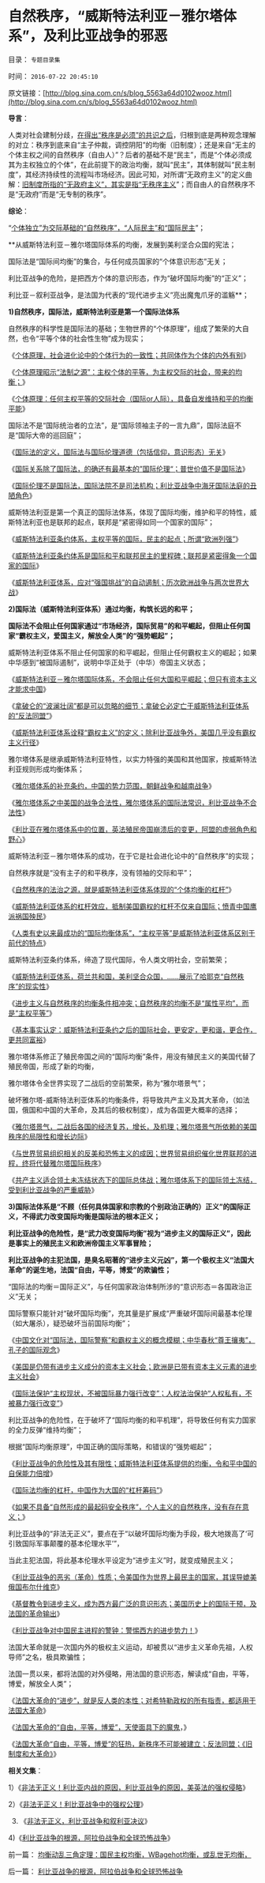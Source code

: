 # 自然秩序，“威斯特法利亚－雅尔塔体系”，及利比亚战争的邪恶

目录： `专题目录集` 

时间： `2016-07-22 20:45:10` 

原文链接：[http://blog.sina.com.cn/s/blog_5563a64d0102wooz.html](http://blog.sina.com.cn/s/blog_5563a64d0102wooz.html)

**导言**：

人类对社会建制分歧，[在得出“秩序是必须”的共识之后](../../../2014/4/20/秩序的社会学定义，民主的要素和关键.md)，归根到底是两种观念理解的对立：秩序到底来自“主子仲裁，调控阴阳”的均衡（旧制度）；还是来自“无主的个体主权之间的自然秩序（自由人）”？后者的基础不是“民主”，而是“个体必须成其为主权独立的个体”，在此前提下的政治均衡，就叫“民主”，其体制就叫“民主制度”，其经济持续性的流程叫市场经济。因此可知，对所谓“无政府主义”的定义曲解：[旧制度所指的“无政府主义”，其实是指“无秩序主义](../../../2015/12/20/“政府的利益可以被牺牲”兼谈无政府主义.md)”；而自由人的自然秩序不是“无政府”而是“无专制的秩序”。

**综论**：

“[个体独立”为交际基础的“自然秩序”，“人际民主”和“国际民主](../../../2016/7/22/综论：自然秩序之“威斯特法利亚－雅尔塔体系”.md)”；

**从威斯特法利亚－雅尔塔国际体系的均衡，发展到美利坚合众国的宪法；

国际法是“国际间均衡”的集合，与任何成员国家的“个体意识形态”无关；

利比亚战争的危险，是把西方个体的意识形态，作为“破坏国际均衡”的“正义”；

利比亚－叙利亚战争，是法国为代表的“现代进步主义”亮出魔鬼爪牙的滥觞**；

**1)自然秩序，国际法，威斯特法利亚是第一个国际法体系**

自然秩序的科学性是国际法的基础；生物世界的“个体原理”，组成了繁荣的大自然，也令“平等个体的社会性生物”成为现实；

《[个体原理，社会进化论中的个体行为的一致性；共同体作为个体的内外有别](../../../2016/5/11/个体原理，社会进化论中的个体行为的一致性；.md)》

《[个体原理昭示“法制之源”：主权个体的平等，为主权交际的社会，带来的均衡；](../../../2016/5/14/个体原理昭示“法制之源”：主权个体的平等.md)》

《[个体原理：任何主权平等的交际社会（国际or人际），具备自发维持和平的均衡平能](../../../2016/5/15/个体原理：威斯特法利亚条约体系的柔韧性；.md)》

国际法不是“国际统治者的立法”，是“国际领袖主子的一言九鼎”，国际法庭不是“国际大帝的巡回庭”；

《[国际法的定义，国际法与国际伦理道德（包括信仰，意识形态）无关](../../../2016/4/17/国际法的定义及国际伦理，闹革命的讲道德.md)》

《[国际关系除了国际法，的确还有最基本的”国际伦理“；普世价值不是国际法](../../../2016/4/18/“道德哲学＝伦理学”之所谓“普世价值观”于国际法；.md)》

《[国际伦理不是国际法，国际法院不是司法机构；利比亚战争中海牙国际法庭的丑陋角色](../../../2016/4/19/国际法院不是司法机构，它在利比亚战争中的丑陋角色.md)》

威斯特法利亚是第一个真正的国际法体系，体现了国际均衡，维护和平的特性，威斯特法利亚也是联邦的起点，联邦是“紧密得如同一个国家的国际”；

《[威斯特法利亚条约体系，主权平等的国际，民主的起点；所谓“欧洲列强”](../../../2016/4/22/威斯特法利亚体系，主权平等的国际，民主的起点；.md)》

《[威斯特法利亚条约体系是国际和平和联邦民主的里程碑；联邦是紧密得象一个国家的国际](../../../2016/4/23/威斯特法利亚条约体系，国际和平和联邦民主的里程碑；.md)》

《[威斯特法利亚体系，应对“强国挑战”的自动遏制；历次欧洲战争与两次世界大战](../../../2016/4/24/威斯特法利亚体系，应对“强国武力改变现状”的自动遏制；.md)》

**2)国际法（威斯特法利亚体系）通过均衡，构筑长远的和平；**

**国际法不会阻止任何国家通过“市场经济，国际贸易”的和平崛起，但阻止任何国家“霸权主义，爱国主义，解放全人类”的“强势崛起”；**

威斯特法利亚体系不阻止任何国家的和平崛起，但阻止任何霸权主义的崛起；如果中华感到“被国际遏制”，说明中华正处于（中华）帝国主义状态；

《[威斯特法利亚－雅尔塔国际体系，不会阻止任何大国和平崛起；但只有资本主义才能求中国](../../../2016/4/25/威斯特法利亚体系，证伪“中华受害者情结”.md)》

《[拿破仑的“波澜壮阔”都是可以忽略的细节；拿破仑](../../../2016/4/29/拿破仑的“波澜壮阔”都是可以忽略的细节；.md)[必定亡于威斯特法利亚体系的“反法同盟”](../../../2016/4/29/拿破仑的“波澜壮阔”都是可以忽略的细节；.md)》

《[威斯特法利亚体系诠释“霸权主义”的定义；除利比亚战争外，美国几乎没有霸权主义行径](../../../2016/4/30/威斯特法利亚体系诠释“霸权主义”的定义；.md)》

雅尔塔体系是继承威斯特法利亚特性，以实力特强的美国和其他国家，按威斯特法利亚规则形成均衡体系；

《[雅尔塔体系的补充条约，中国的势力范围，朝鲜战争和越南战争](../../../2016/4/20/雅尔塔体系的补充条约，中国的势力范围.md)》

《[雅尔塔体系之中美国的战争合法性，雅尔塔体系的国际法常识，利比亚战争不合法性](../../../2016/4/16/雅尔塔体系之中美国的战争合法性，及利比亚战争；.md)》

《[利比亚在雅尔塔体系中的位置，英法殖民帝国崩溃后的变更，阿盟的虚弱角色和野心](../../../2016/4/21/为什么美国直到利比亚战争，才真正违反了国际法？.md)》

威斯特法利亚－雅尔塔体系的成功，在于它是社会进化论中的“自然秩序”的实现；

自然秩序就是“没有主子的和平秩序，没有领袖的交际和平”；

《[自然秩序的法治之源，就是威斯特法利亚体系体现的“个体均衡的杠杆”](../../../2016/5/10/左派“反对自由”，只是信仰“某种公共秩序”.md)》

《[威斯特法利亚体系的杠杆效应，抵制美国霸权的杠杆不仅来自国际；愤青中国鹰派祸国殃民](../../../2016/5/12/愤青，才是中华民族最凶恶的敌人.md)》

《[人类有史以来最成功的“国际均衡体系”，“主权平等”是威斯特法利亚体系区别于前代的特点](../../../2016/5/13/“主权平等的交际的均衡”，正是国民主权原理，民主法制之源.md)》

威斯特法利亚条约体系，缔造了现代国际，令人类文明社会，空前繁荣；

《[威斯特法利亚体系，荷兰共和国，美利坚合众国，……展示了哈耶克“自然秩序”的现实性](../../../2016/5/16/威斯特法利亚实例展示了哈耶克预言的“自然秩序”；.md)》

《[进步主义与自然秩序的均衡条件相冲突；自然秩序的均衡不是“属性平均”，而是“主权平等”](../../../2016/5/15/个体原理：威斯特法利亚条约体系的柔韧性；.md)》

《[基本事实认定：威斯特法利亚条约之后的国际社会，更安定，更和谐，更合作，更共同富裕](../../../2016/6/10/基本事实认定：威斯特法利亚条约体系，令世界更美好.md)》

雅尔塔体系修正了殖民帝国之间的“国际均衡”条件，用没有殖民主义的美国代替了殖民帝国，形成了新的均衡，

雅尔塔体令全世界实现了二战后的空前繁荣，称为“雅尔塔景气”；

破坏雅尔塔-威斯特法利亚体系的均衡条件，将导致共产主义及其大革命，（如法国，俄国和中国的大革命，及其后的极权制度），成为各国更大概率的选择；

《[雅尔塔景气，二战后各国的经济复苏，增长，及机理；雅尔塔景气所依赖的美国秩序的局限性和增长边际](../../../2014/11/11/二战后的雅尔塔景气，局限性和经济增长边际.md)》

《[与世界贸易组织相关的反美和恐怖主义的成因；世界贸易组织催化世界联邦的进程，终将代替雅尔塔国际秩序](../../../2015/11/23/世界贸易组织相关的反美和恐怖主义的成因；.md)》

《[共产主义适合领土未冻结状态下的国际总体战；雅尔塔体系下的国际领土冻结，受到利比亚战争的严重威胁](../../../2013/6/23/共产主义的适用性，利比亚战争潜藏的深远危机.md)》

**3)国际法体系是“不顾（任何具体国家和宗教的个别政治正确的）正义”的国际正义，不得武力改变国际均衡是国际法的根本正义；**

**利比亚战争的危险性，是“武力改变国际均衡”视为“进步主义的国际正义”，因此是事实上的殖民主义和欧洲帝国主义军事冒险；**

**利比亚战争的主犯法国，是臭名昭著的“进步主义元凶”，第一个极权主义“法国大革命”的诞生地，法国“自由，平等，博爱”的欺骗性；**

“国际法的均衡＝国际正义”，与任何国家政治体制所涉的“意识形态＝各国政治正义”无关；

国际警察只能针对“破坏国际均衡”，充其量是扩展成“严重破坏国际间最基本伦理（如大屠杀），疑恐破坏当前国际均衡”；

《[中国文化对“国际法，国际警察”和霸权主义的概念模糊；中华春秋“尊王攘夷”，孔子的国际观念](../../../2016/5/3/中国文化对“国际法，国际警察”和霸权主义的概念模糊；.md)》

《[美国是仍带有进步主义成分的资本主义社会；欧洲是已带有资本主义元素的进步主义社会](../../../2016/5/4/美国若是国际警察，就不是霸权主义，门罗宣言的两个阶段；.md)》

《[国际法保护“主权现状，不被国际暴力强行改变”；人权法治保护“人权私有，不被暴力强行改变”](../../../2016/5/6/国际法的均衡体系，阻止了“帝国主义亡我之心”.md)》

利比亚战争的危险性，在于破坏了“国际均衡的和平机理”，将导致任何有实力国家的全力反弹“维持均衡”；

根据“国际均衡原理”，中国正确的国际策略，和错误的“强势崛起”；

《[利比亚战争的危险性及其有限性；威斯特法利亚体系提供的均衡，令和平中国的自保能力倍增](../../../2016/5/7/利比亚战争的危险性，及对中国而言，危险的有限性；.md)》

《[国际法均衡的杠杆，中国作为大国的“杠杆筹码”](../../../2016/5/8/国际法均衡的杠杆，中国作为大国的“杠杆筹码”；.md)》

《[如果不具备“自然形成的最起码安全秩序”，个人主义的自然秩序，没有存在意义；](../../../2016/5/9/与生俱来的动物本能，最基本秩序的安全需求；.md)》

利比亚战争的“非法无正义”，要点在于“以破坏国际均衡为手段，极大地拨高了‘可引致国际军事颠覆的基本伦理水平’”，

当此主犯法国，将此基本伦理水平设定为“进步主义”时，就变成殖民主义；

《[利比亚战争的恶劣（革命）性质；令美国作为世界上最民主的国家，其误导媲美俄国布尔什维克](../../../2016/5/1/从国际法角度，利比亚战争的恶劣（革命）性质；.md)》

《[基督教令到进步主义，成为西方最广泛的意识形态；美国历史上的国际干预，及法国的革命输出](../../../2016/5/2/基督教令到进步主义，成为西方最广泛的意识形态.md)》

《[利比亚战争对中国民主进程的警钟：警惕西方的进步势力！](../../../2016/5/5/利比亚战争对中国民主的警钟：警惕西方的进步势力！.md)》

法国大革命就是一次国内外的极权主义运动，却被贯以“进步主义革命先祖，人权导师”之名，极具欺骗性；

法国一贯以来，都将法国的对外侵略，用法国的意识形态，解读成“自由，平等，博爱，解放全人类”；

《[法国大革命的“进步”，就是反人类的本性；对希特勒政权的所有指责，都适用于法国大革命](../../../2016/4/26/法国大革命的“进步”，就是反人类的本性；.md)》

《[法国大革命的“自由，平等，博爱”，天使面具下的魔鬼](../../../2016/4/27/法国大革命的“自由，平等，博爱”，天使面具下的魔鬼，.md)，》

《[法国大革命“自由，平等，博爱”的狂热，新秩序不可能被建立；反法同盟；《旧制度和大革命》](../../../2016/4/28/《旧制度和大革命》最重要的意义：大革命就是旧制度的顽固复辟！.md)》

**相关文集**：

1）《[非法无正义！利比亚内战的原因，利比亚战争的原因，美英法的强权侵略](../../../2011/10/24/非法无正义！利比亚战争启示.md)》

2）《[非法无正义！利比亚战争中的强权公理](../../../2011/10/30/非法无正义！利比亚战争中的强权公理.md)》

3) 《[非法无正义，利比亚战争和叙利亚决议](../../../2016/3/5/非法无正义，利比亚战争和叙利亚决议.md)》

4)《[利比亚战争的根源，阿拉伯战争和全球恐怖战争](../../../2016/4/21/利比亚战争的根源，阿拉伯战争和全球恐怖战争.md)》

前一篇： [均衡动乱三角定理：国民主权均衡，WBagehot均衡，或乱世无均衡，](../../../2016/11/27/均衡动乱三角定理：国民主权均衡，WBagehot均衡，或乱世无均衡，.md)

后一篇： [利比亚战争的根源，阿拉伯战争和全球恐怖战争](../../../2016/4/21/利比亚战争的根源，阿拉伯战争和全球恐怖战争.md)


